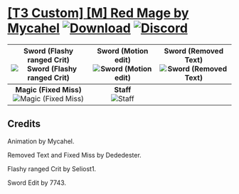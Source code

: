 # [\[T3 Custom\] \[M\] Red Mage by Mycahel](https://github.com/Klokinator/FE-Repo/tree/main/Battle%20Animations/Magi%20-%20Special/%5BT3%20Custom%5D%20%5BM%5D%20Red%20Mage%20by%20Mycahel) [![Download](https://img.shields.io/badge/Download--red?style=social&logo=github)](https://minhaskamal.github.io/DownGit/#/home?url=https://github.com/Klokinator/FE-Repo/tree/main/Battle%20Animations/Magi%20-%20Special/%5BT3%20Custom%5D%20%5BM%5D%20Red%20Mage%20by%20Mycahel) [![Discord](https://img.shields.io/badge/Discord--blue?style=social&logo=discord)](https://discord.gg/C7VNGnyTPA)

| <b>Sword (Flashy ranged Crit)</b><br/><img alt="Sword (Flashy ranged Crit)" src="https://raw.githubusercontent.com/Klokinator/FE-Repo/main/Battle%20Animations/Magi%20-%20Special/%5BT3%20Custom%5D%20%5BM%5D%20Red%20Mage%20by%20Mycahel/1.%20Sword%20(Flashy%20ranged%20Crit)/Sword.gif"/> | <b>Sword (Motion edit)</b><br/><img alt="Sword (Motion edit)" src="https://raw.githubusercontent.com/Klokinator/FE-Repo/main/Battle%20Animations/Magi%20-%20Special/%5BT3%20Custom%5D%20%5BM%5D%20Red%20Mage%20by%20Mycahel/1.%20Sword%20(Motion%20edit)/Sword.gif"/> | <b>Sword (Removed Text)</b><br/><img alt="Sword (Removed Text)" src="https://raw.githubusercontent.com/Klokinator/FE-Repo/main/Battle%20Animations/Magi%20-%20Special/%5BT3%20Custom%5D%20%5BM%5D%20Red%20Mage%20by%20Mycahel/1.%20Sword%20(Removed%20Text)/Sword.gif"/> |
| :---: | :---: | :---: |
| <b>Magic (Fixed Miss)</b><br/><img alt="Magic (Fixed Miss)" src="https://raw.githubusercontent.com/Klokinator/FE-Repo/main/Battle%20Animations/Magi%20-%20Special/%5BT3%20Custom%5D%20%5BM%5D%20Red%20Mage%20by%20Mycahel/6.%20Magic%20(Fixed%20Miss)/Magic.gif"/> | <b>Staff</b><br/><img alt="Staff" src="https://raw.githubusercontent.com/Klokinator/FE-Repo/main/Battle%20Animations/Magi%20-%20Special/%5BT3%20Custom%5D%20%5BM%5D%20Red%20Mage%20by%20Mycahel/7.%20Staff/Staff.gif"/> |

## Credits

Animation by Mycahel. 

Removed Text and Fixed Miss by Dededester.

Flashy ranged Crit by Seliost1.

Sword Edit by 7743.

